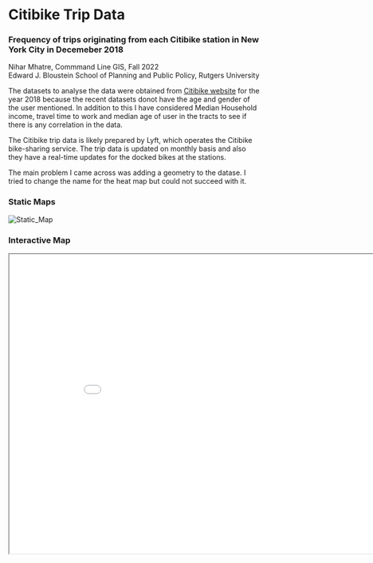# Citibike Trip Data 
### Frequency of trips originating from each Citibike station in New York City in Decemeber 2018
Nihar Mhatre, Commmand Line GIS, Fall 2022  
Edward J. Bloustein School of Planning and Public Policy, Rutgers University

The datasets to analyse the data were obtained from [Citibike website](https://citibikenyc.com/) for the year 2018 because the recent datasets donot have the age and gender of the user mentioned. In addition to this I have considered Median Household income, travel time to work and median age of user in the tracts to see if there is any correlation in the data. 

The Citibike trip data is likely prepared by Lyft, which operates the Citibike bike-sharing service. The trip data is updated on monthly basis and also they have a real-time updates for the docked bikes at the stations.

The main problem I came across was adding a geometry to the datase. I tried to change the name for the heat map but could not succeed with it.

### Static Maps
![Static_Map](https://github.com/niharmhatre/citibike_analysis/blob/22254a1618754f9abce94fa35f752581f7b1a241/NYC_no_vehicles.png)

### Interactive Map  
<iframe src="citibike_analysis.html" height="600" width="900"></iframe>

